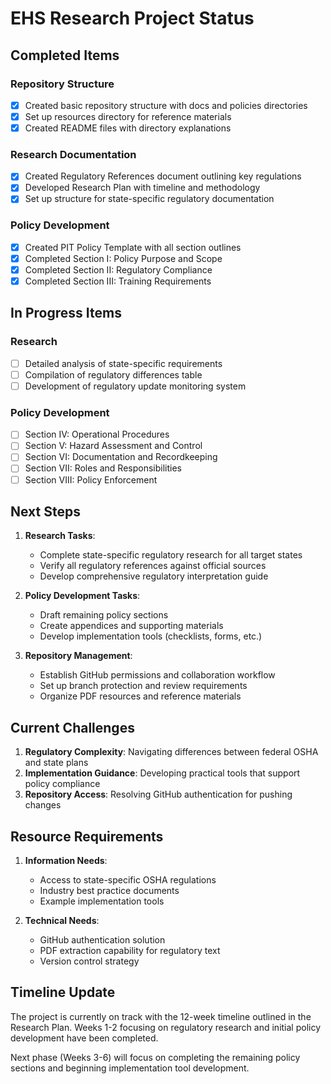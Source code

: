 # EHS Research Project Status

## Completed Items

### Repository Structure
- [x] Created basic repository structure with docs and policies directories
- [x] Set up resources directory for reference materials
- [x] Created README files with directory explanations

### Research Documentation
- [x] Created Regulatory References document outlining key regulations
- [x] Developed Research Plan with timeline and methodology
- [x] Set up structure for state-specific regulatory documentation

### Policy Development
- [x] Created PIT Policy Template with all section outlines
- [x] Completed Section I: Policy Purpose and Scope
- [x] Completed Section II: Regulatory Compliance
- [x] Completed Section III: Training Requirements

## In Progress Items

### Research
- [ ] Detailed analysis of state-specific requirements
- [ ] Compilation of regulatory differences table
- [ ] Development of regulatory update monitoring system

### Policy Development
- [ ] Section IV: Operational Procedures
- [ ] Section V: Hazard Assessment and Control
- [ ] Section VI: Documentation and Recordkeeping
- [ ] Section VII: Roles and Responsibilities
- [ ] Section VIII: Policy Enforcement

## Next Steps

1. **Research Tasks**:
   - Complete state-specific regulatory research for all target states
   - Verify all regulatory references against official sources
   - Develop comprehensive regulatory interpretation guide
   
2. **Policy Development Tasks**:
   - Draft remaining policy sections
   - Create appendices and supporting materials
   - Develop implementation tools (checklists, forms, etc.)
   
3. **Repository Management**:
   - Establish GitHub permissions and collaboration workflow
   - Set up branch protection and review requirements
   - Organize PDF resources and reference materials

## Current Challenges

1. **Regulatory Complexity**: Navigating differences between federal OSHA and state plans
2. **Implementation Guidance**: Developing practical tools that support policy compliance
3. **Repository Access**: Resolving GitHub authentication for pushing changes

## Resource Requirements

1. **Information Needs**:
   - Access to state-specific OSHA regulations
   - Industry best practice documents
   - Example implementation tools
   
2. **Technical Needs**:
   - GitHub authentication solution
   - PDF extraction capability for regulatory text
   - Version control strategy

## Timeline Update

The project is currently on track with the 12-week timeline outlined in the Research Plan. Weeks 1-2 focusing on regulatory research and initial policy development have been completed.

Next phase (Weeks 3-6) will focus on completing the remaining policy sections and beginning implementation tool development.